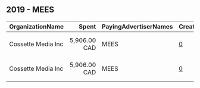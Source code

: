 ## 2019 - MEES 
|OrganizationName|Spent|PayingAdvertiserNames|CreativeUrls|Impressions|Genders|AgeBrackets|CountryCodes|BillingAddresses|CandidateBallotInformation|
|:---|---:|:---|:---|---:|:---|:---|:---|:---|:---|
|Cossette Media Inc|5,906.00 CAD|MEES|[0](https://www.snap.com/political-ads/asset/d4a4b39e768ee58de004145f04f0566d46330eec70cb2e94bdb1d24550395187?mediaType=mov)|2,271,148||18-|canada|"P.O. Box. 11613, Succ. Centre-ville,Montreal,H3C5V9,CA"||
|Cossette Media Inc|5,906.00 CAD|MEES|[0](https://www.snap.com/political-ads/asset/9a340027391388f15c56f7d210269499839ead8cdaeb8ec7d9d583eeca793e7b?mediaType=mov)|2,312,990||18-|canada|"P.O. Box. 11613, Succ. Centre-ville,Montreal,H3C5V9,CA"||
